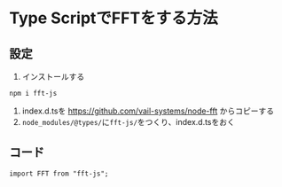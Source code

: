 # Type ScriptでFFTをする方法

## 設定
1. インストールする
```
npm i fft-js
```

1. index.d.tsを https://github.com/vail-systems/node-fft からコピーする
1. `node_modules/@types/`に`fft-js/`をつくり、index.d.tsをおく

## コード
```
import FFT from "fft-js";
```
